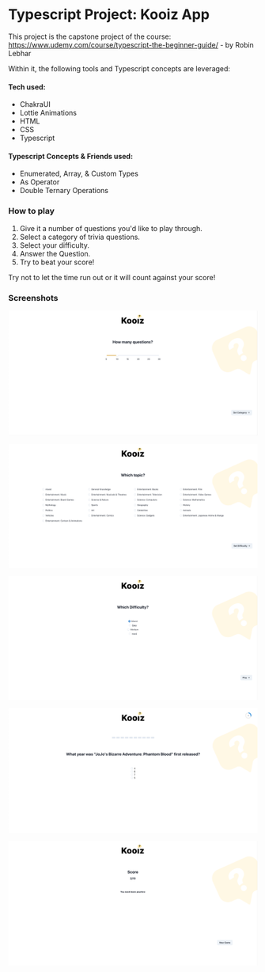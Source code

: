 # Typescript Project: Kooiz App

This project is the capstone project of the course: https://www.udemy.com/course/typescript-the-beginner-guide/ - by Robin Lebhar

Within it, the following tools and Typescript concepts are leveraged:

#### Tech used:

- ChakraUI
- Lottie Animations
- HTML
- CSS
- Typescript

#### Typescript Concepts & Friends used:

- Enumerated, Array, & Custom Types
- As Operator
- Double Ternary Operations

### How to play

1. Give it a number of questions you'd like to play through.
2. Select a category of trivia questions.
3. Select your difficulty.
4. Answer the Question.
5. Try to beat your score!

Try not to let the time run out or it will count against your score!

### Screenshots

![Give it a number of questions you'd like to play through. - Screen](./public/SetQuestions.png)

![Select a category of trivia questions. - Screen](./public/SetCategories.png)

![Select your difficulty. - Screen](./public/Difficulty.png)

![Answer the Question. - Screen](./public/Play.png)

![Try to beat your score! - Screen](./public/Score.png)
